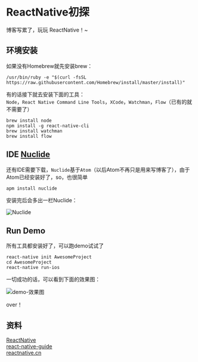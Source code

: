 # ReactNative初探

博客写累了，玩玩 ReactNative！~  

## 环境安装

如果没有Homebrew就先安装brew：  

```
/usr/bin/ruby -e "$(curl -fsSL https://raw.githubusercontent.com/Homebrew/install/master/install)"
```

有的话接下就去安装下面的工具：  
`Node`，`React Native Command Line Tools`，`XCode`，`Watchman`，`Flow`（已有的就不需要了）	  

```
brew install node
npm install -g react-native-cli
brew install watchman
brew install flow
```

## IDE [Nuclide](https://nuclide.io/) 
还有IDE需要下载，`Nuclide`基于`Atom`（以后Atom不再只是用来写博客了），由于Atom已经安装好了，so，也很简单  

```
apm install nuclide
```

安装完后会多出一栏Nuclide：

![Nuclide](http://ww1.sinaimg.cn/large/98900c07gw1f5b2x5763hj209i0dn75t.jpg)  


## Run Demo

所有工具都安装好了，可以跑demo试试了  

```
react-native init AwesomeProject
cd AwesomeProject
react-native run-ios
```

一切成功的话，可以看到下面的效果图：  

![demo-效果图](http://ww4.sinaimg.cn/large/98900c07gw1f5b2t1krqzj20af0j50t3.jpg)

over！  

## 资料  
[ReactNative](http://facebook.github.io/react-native/docs/getting-started.html#content)  
[react-native-guide](https://github.com/reactnativecn/react-native-guide)  
[reactnative.cn](http://reactnative.cn/docs/0.27/getting-started.html)  
